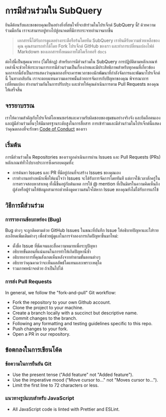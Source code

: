# การมีส่วนร่วมใน SubQuery

ยินดีต้อนรับและขอขอบคุณเป็นอย่างยิ่งที่สนใจที่จะเข้าร่วมในโปรเจ็กต์ SubQuery นี้! ด้วยความร่วมมือกัน เราจะสามารถปูทางไปสู่อนาคตที่มีการกระจายอำนาจมากขึ้น

> เอกสารนี้ได้รับการดูแลอย่างกระตือรือร้นโดยทีม SubQuery เรายินดีรับความช่วยเหลือของคุณ คุณสามารถทำได้โดย Fork โปรเจ็กต์ GitHub ของเรา และทำการเปลี่ยนแปลงไฟล์ Markdown ของเอกสารทั้งหมดภายใต้ไดเร็กทอรี ` docs `

ต่อไปนี้เป็นชุดแนวทาง (ไม่ใช่กฎ) สำหรับการมีส่วนร่วมใน SubQuery การปฏิบัติตามหลักเกณฑ์เหล่านี้จะช่วยให้กระบวนการการมีส่วนร่วมเป็นเรื่องง่ายและมีประสิทธิภาพสำหรับทุกคนที่เกี่ยวข้อง นอกจากนี้ยังเป็นการแสดงว่าคุณตกลงที่จะเคารพเวลาของนักพัฒนาที่กำลังจัดการและพัฒนาโปรเจ็กต์นี้ ในทางกลับกัน เราจะตอบแทนความเคารพนั้นด้วยการจัดการกับปัญหาของคุณ พิจารณาการเปลี่ยนแปลง ทำงานร่วมกันในการปรับปรุง และช่วยให้คุณดำเนินการตาม Pull Requests ของคุณให้เสร็จสิ้น

## จรรยาบรรณ

เราให้ความสำคัญกับโปรเจ็กต์โอเพนซอร์สและความรับผิดชอบของชุมชนอย่างจริงจัง และยึดถือตนเองและผู้มีส่วนร่วมอื่นๆให้มีมาตรฐานระดับสูงในการสื่อสาร การเข้าร่วมและมีส่วนร่วมในโปรเจ็กต์นี้แสดงว่าคุณตกลงที่จะรักษา [Code of Conduct](https://github.com/subquery/subql/blob/contributors-guide/CODE_OF_CONDUCT.md) ของเรา

## เริ่มต้น

การมีส่วนร่วมใน Repositories ของเราถูกดำเนินการผ่าน Issues และ Pull Requests (PRs) หลักเกณฑ์ทั่วไปบางประการซึ่งครอบคลุมทั้ง:

* การค้นหา Issues และ PR ที่มีอยู่ก่อนที่จะสร้าง Issues ของคุณเอง
* เราทำงานอย่างหนักเพื่อให้แน่ใจว่า Issues จะได้รับการจัดการโดยทันที แต่อาจใช้เวลาสักครู่ในการตรวจสอบหาสาเหตุ ทั้งนี้ขึ้นอยู่กับต้นเหต การใช้ @ mention ที่เป็นมิตรในความคิดเห็นถึงผู้ส่งหรือผู้ร่วมให้ข้อมูลสามารถช่วยดึงดูดความสนใจได้หาก Issue ของคุณยังไม่ได้รับการแก้ไข้

## วิธีการมีส่วนร่วม

### การรายงานข้อบกพร่อง (Bug)

Bug ต่างๆ จะถูกติดตามด้วย GitHub Issues ในขณะที่บันทึก Issue ให้อธิบายปัญหาและใส่รายละเอียดเพิ่มเติมต่างๆ เพื่อช่วยผู้ดูแลในการจำลองการเกิดปัญหาขึ้นมาใหม่:

* ตั้งชื่อ Issue ที่ชัดเจนและสื่อความหมายเพื่อระบุปัญหา
* อธิบายขั้นตอนที่แน่นอนในการทำให้เกิดปัญหานี้ซ้ำ
* อธิบายอาการที่คุณสังเกตเห็นหลังจากทำตามขั้นตอนต่างๆ
* อธิบายว่าคุณคาดว่าจะเห็นผลลัพธ์ใดแทนและเพราะเหตุใด
* รวมภาพหน้าจอด้วย ถ้าเป็นไปได้

### การส่ง Pull Requests

In general, we follow the "fork-and-pull" Git workflow:

* Fork the repository to your own Github account.
* Clone the project to your machine.
* Create a branch locally with a succinct but descriptive name.
* Commit changes to the branch.
* Following any formatting and testing guidelines specific to this repo.
* Push changes to your fork.
* Open a PR in our repository.

## ข้อตกลงในการเขียนโค้ด

### ข้อความในการยืนยัน Git

* Use the present tense ("Add feature" not "Added feature").
* Use the imperative mood ("Move cursor to..." not "Moves cursor to...").
* Limit the first line to 72 characters or less.

### แนวทางรูปแบบสำหรับ JavaScript

* All JavaScript code is linted with Prettier and ESLint.
